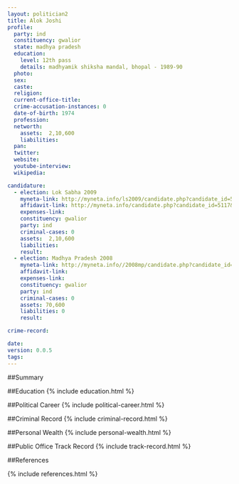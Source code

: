 ```yaml
---
layout: politician2
title: Alok Joshi
profile: 
  party: ind
  constituency: gwalior
  state: madhya pradesh
  education: 
    level: 12th pass
    details: madhyamik shiksha mandal, bhopal - 1989-90
  photo: 
  sex: 
  caste: 
  religion: 
  current-office-title: 
  crime-accusation-instances: 0
  date-of-birth: 1974
  profession: 
  networth: 
    assets:  2,10,600
    liabilities: 
  pan: 
  twitter: 
  website: 
  youtube-interview: 
  wikipedia: 

candidature: 
  - election: Lok Sabha 2009
    myneta-link: http://myneta.info/ls2009/candidate.php?candidate_id=5117
    affidavit-link: http://myneta.info/candidate.php?candidate_id=5117&scan=original
    expenses-link: 
    constituency: gwalior 
    party: ind
    criminal-cases: 0
    assets:  2,10,600
    liabilities: 
    result:  
  - election: Madhya Pradesh 2008
    myneta-link: http://myneta.info//2008mp/candidate.php?candidate_id=1848
    affidavit-link: 
    expenses-link: 
    constituency: gwalior 
    party: ind
    criminal-cases: 0
    assets: 70,600
    liabilities: 0
    result:  

crime-record: 

date: 
version: 0.0.5
tags: 
---
```

##Summary


##Education
{% include education.html %}


##Political Career
{% include political-career.html %}


##Criminal Record
{% include criminal-record.html %}


##Personal Wealth
{% include personal-wealth.html %}


##Public Office Track Record
{% include track-record.html %}


##References


{% include references.html %}